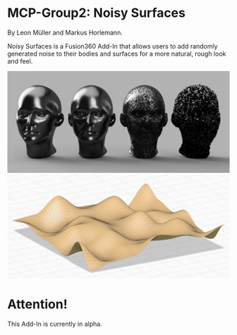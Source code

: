 # MCP-Group2: Noisy Surfaces

By Leon Müller and Markus Horlemann.

Noisy Surfaces is a Fusion360 Add-In that allows users to add randomly generated noise to their bodies and surfaces for a more natural, rough look and feel.

![TrailerImage](/resources/readme/heads.png)
![TrailerImage](/resources/readme/valueNoisePlane.png)

# Attention!
This Add-In is currently in alpha.


